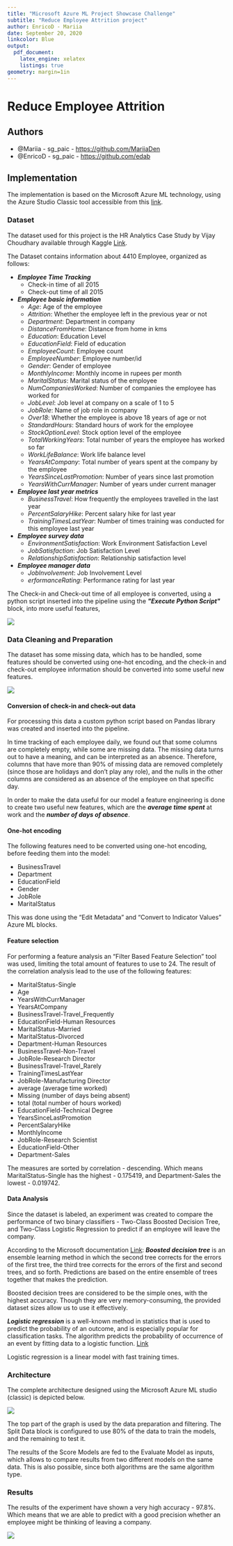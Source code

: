 ```yaml
---
title: "Microsoft Azure ML Project Showcase Challenge"
subtitle: "Reduce Employee Attrition project"
author: EnricoD - Mariia
date: September 20, 2020
linkcolor: Blue
output:
  pdf_document:
    latex_engine: xelatex
    listings: true
geometry: margin=1in
---
```


# Reduce Employee Attrition

## Authors

- @Mariia - sg_paic - https://github.com/MariiaDen
- @EnricoD - sg_paic - https://github.com/edab

## Implementation

The implementation is based on the Microsoft Azure ML technology, using the Azure Studio Classic tool accessible from this [link](https://studio.azureml.net/).

### Dataset

The dataset used for this project is the HR Analytics Case Study by Vijay Choudhary available through Kaggle [Link](https://www.kaggle.com/vjchoudhary7/hr-analytics-case-study).

The Dataset contains information about 4410 Employee, organized as follows:

- ***Employee Time Tracking***
  - Check-in time of all 2015
  - Check-out time of all 2015
- ***Employee basic information***
  - _Age_: Age of the employee
  - _Attrition_: Whether the employee left in the previous year or not
  - _Department_: Department in company
  - _DistanceFromHome_: Distance from home in kms
  - _Education_: Education Level
  - _EducationField_: Field of education
  - _EmployeeCount_: Employee count
  - _EmployeeNumber_: Employee number/id
  - _Gender_: Gender of employee
  - _MonthlyIncome_: Monthly income in rupees per month
  - _MaritalStatus_: Marital status of the employee
  - _NumCompaniesWorked_: Number of companies the employee has worked for
  - _JobLevel_: Job level at company on a scale of 1 to 5
  - _JobRole_: Name of job role in company
  - _Over18_: Whether the employee is above 18 years of age or not
  - _StandardHours_: Standard hours of work for the employee
  - _StockOptionLevel_: Stock option level of the employee
  - _TotalWorkingYears_: Total number of years the employee has worked so far
  - _WorkLifeBalance_: Work life balance level
  - _YearsAtCompany_: Total number of years spent at the company by the employee
  - _YearsSinceLastPromotion_: Number of years since last promotion
  - _YearsWithCurrManager_: Number of years under current manager
- ***Employee last year metrics***
  - _BusinessTravel_: How frequently the employees travelled in the last year
  - _PercentSalaryHike_: Percent salary hike for last year
  - _TrainingTimesLastYear_: Number of times training was conducted for this employee last year
- ***Employee survey data***
  - _EnvironmentSatisfaction_: Work Environment Satisfaction Level
  - _JobSatisfaction_: Job Satisfaction Level
  - _RelationshipSatisfaction_: Relationship satisfaction level
- ***Employee manager data***
  - _JobInvolvement_: Job Involvement Level
  - _erformanceRating_: Performance rating for last year

The Check-in and Check-out time of all employee is converted, using a python script inserted into the pipeline using the ***"Execute Python Script"*** block, into more useful features,

![](images/1_Dataset.png)

### Data Cleaning and Preparation

The dataset has some missing data, which has to be handled, some features should be converted using one-hot encoding, and the check-in and check-out employee information should be converted into some useful new features.

![](images/3_DataPreparation.png)

#### Conversion of check-in and check-out data

For processing this data a custom python script based on Pandas library was created and inserted into the pipeline.

In time tracking of each employee daily, we found out that some columns are completely empty, while some are missing data. The missing data turns out to have a meaning, and can be interpreted as an absence. Therefore, columns that have more than 90% of missing data are removed completely (since those are holidays and don’t play any role), and the nulls in the other columns are considered as an absence of the employee on that specific day.

In order to make the data useful for our model a feature engineering is done to create two useful new features, which are the ***average time spent*** at work and the ***number of days of absence***.

#### One-hot encoding

The following features need to be converted using one-hot encoding, before feeding them into the model:

- BusinessTravel
- Department
- EducationField
- Gender
- JobRole
- MaritalStatus

This was done using the “Edit Metadata” and “Convert to Indicator Values” Azure ML blocks.

#### Feature selection

For performing a feature analysis an “Filter Based Feature Selection” tool was used, limiting the total amount of features to use to 24. The result of the correlation analysis lead to the use of the following features:

- MaritalStatus-Single
- Age
- YearsWithCurrManager
- YearsAtCompany
- BusinessTravel-Travel_Frequently
- EducationField-Human Resources
- MaritalStatus-Married
- MaritalStatus-Divorced
- Department-Human Resources
- BusinessTravel-Non-Travel
- JobRole-Research Director
- BusinessTravel-Travel_Rarely
- TrainingTimesLastYear
- JobRole-Manufacturing Director
- average (average time worked)
- Missing (number of days being absent)
- total (total number of hours worked)
- EducationField-Technical Degree
- YearsSinceLastPromotion
- PercentSalaryHike
- MonthlyIncome
- JobRole-Research Scientist
- EducationField-Other
- Department-Sales

The measures are sorted by correlation - descending. Which means MaritalStatus-Single has the highest - 0.175419, and Department-Sales the lowest - 0.019742.

#### Data Analysis

Since the dataset is labeled, an experiment was created to compare the performance of two binary classifiers - Two-Class Boosted Decision Tree, and Two-Class Logistic Regression to predict if an employee will leave the company.

According to the Microsoft documentation [Link](https://docs.microsoft.com/en-us/azure/machine-learning/studio-module-reference/two-class-boosted-decision-tree#module-overview):
***Boosted decision tree*** is an ensemble learning method in which the second tree corrects for the errors of the first tree, the third tree corrects for the errors of the first and second trees, and so forth. Predictions are based on the entire ensemble of trees together that makes the prediction.

Boosted decision trees are considered to be the simple ones, with the highest accuracy. Though they are very memory-consuming, the provided dataset sizes allow us to use it effectively.

***Logistic regression*** is a well-known method in statistics that is used to predict the probability of an outcome, and is especially popular for classification tasks. The algorithm predicts the probability of occurrence of an event by fitting data to a logistic function. [Link](https://docs.microsoft.com/en-us/azure/machine-learning/studio-module-reference/two-class-logistic-regression#bkmk_Notes)

Logistic regression is a linear model with fast training times.

### Architecture

The complete architecture designed using the Microsoft Azure ML studio (classic) is depicted below.

![](images/2_Schema.png)

The top part of the graph is used by the data preparation and filtering. The Split Data block is configured to use 80% of the data to train the models, and the remaining to test it.

The results of the Score Models are fed to the Evaluate Model as inputs, which allows to compare results from two different models on the same data. This is also possible, since both  algorithms are the same algorithm type.

### Results

The results of the experiment have shown a very high accuracy - 97.8%. Which means that we are able to predict with a good precision whether an employee might be thinking of leaving a company.

![](images/4_Result.png)
